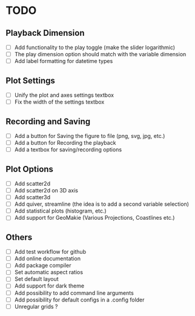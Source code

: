 
# TODO

## Playback Dimension

- [ ] Add functionality to the play toggle (make the slider logarithmic)
- [ ] The play dimension option should match with the variable dimension
- [ ] Add label formatting for datetime types

## Plot Settings

- [ ] Unify the plot and axes settings textbox
- [ ] Fix the width of the settings textbox

## Recording and Saving

- [ ] Add a button for Saving the figure to file (png, svg, jpg, etc.)
- [ ] Add a button for Recording the playback
- [ ] Add a textbox for saving/recording options

## Plot Options

- [ ] Add scatter2d
- [ ] Add scatter2d on 3D axis
- [ ] Add scatter3d
- [ ] Add quiver, streamline (the idea is to add a second variable selection)
- [ ] Add statistical plots (histogram, etc.)
- [ ] Add support for GeoMakie (Various Projections, Coastlines etc.)

## Others

- [ ] Add test workflow for github
- [ ] Add online documentation
- [ ] Add package compiler
- [ ] Set automatic aspect ratios
- [ ] Set default layout
- [ ] Add support for dark theme
- [ ] Add possibility to add command line arguments
- [ ] Add possibility for default configs in a .config folder
- [ ] Unregular grids ?